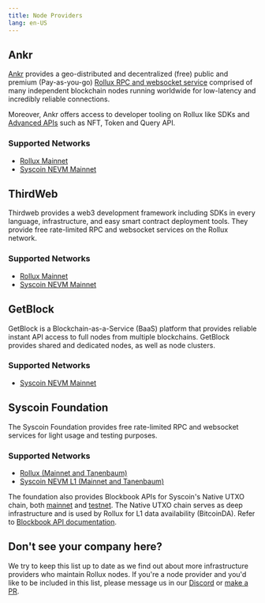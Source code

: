 ```yaml
---
title: Node Providers
lang: en-US
---
```


## Ankr

[Ankr](https://www.ankr.com/) provides a geo-distributed and decentralized (free) public and premium (Pay-as-you-go) [Rollux RPC and websocket service](https://www.ankr.com/rpc/rollux) comprised of many independent blockchain nodes running worldwide for low-latency and incredibly reliable connections. 

Moreover, Ankr offers access to developer tooling on Rollux like SDKs and [Advanced APIs](https://www.ankr.com/advanced-api/) such as NFT, Token and Query API. 

### Supported Networks

- [Rollux Mainnet](https://www.ankr.com/rpc/rollux)
- [Syscoin NEVM Mainnet](https://www.ankr.com/rpc/syscoin)


## ThirdWeb

Thirdweb provides a web3 development framework including SDKs in every language, infrastructure, and easy smart contract deployment tools. They provide free rate-limited RPC and websocket services on the Rollux network.

### Supported Networks

- [Rollux Mainnet](https://thirdweb.com/rollux)
- [Syscoin NEVM Mainnet](https://thirdweb.com/syscoin)


## GetBlock

GetBlock is a Blockchain-as-a-Service (BaaS) platform that provides reliable instant API access to full nodes from multiple blockchains.  GetBlock provides shared and dedicated nodes, as well as node clusters.

### Supported Networks

- [Syscoin NEVM Mainnet](https://getblock.io/nodes/sys/)


## Syscoin Foundation

The Syscoin Foundation provides free rate-limited RPC and websocket services for light usage and testing purposes.

### Supported Networks

- [Rollux (Mainnet and Tanenbaum)](https://docs.syscoin.org/docs/guides/rollux/metamask#rollux-testnet-details)
- [Syscoin NEVM L1 (Mainnet and Tanenbaum)](https://docs.syscoin.org/docs/guides/nevm/metamask#manual-setup-to-connect-to-syscoin-network)

The foundation also provides Blockbook APIs for Syscoin's Native UTXO chain, both [mainnet](https://blockbook.syscoin.org) and [testnet](https://blockbook-dev.syscoin.org). The Native UTXO chain serves as deep infrastructure and is used by Rollux for L1 data availability (BitcoinDA). Refer to [Blockbook API documentation](https://github.com/syscoin/blockbook/blob/master/docs/api.md).


## Don't see your company here?

We try to keep this list up to date as we find out about more infrastructure providers who maintain Rollux nodes.
If you're a node provider and you'd like to be included in this list, please message us in our [Discord](https://discord.gg/rollux) or [make a PR](https://github.com/syscoin/community-hub/pulls). 
